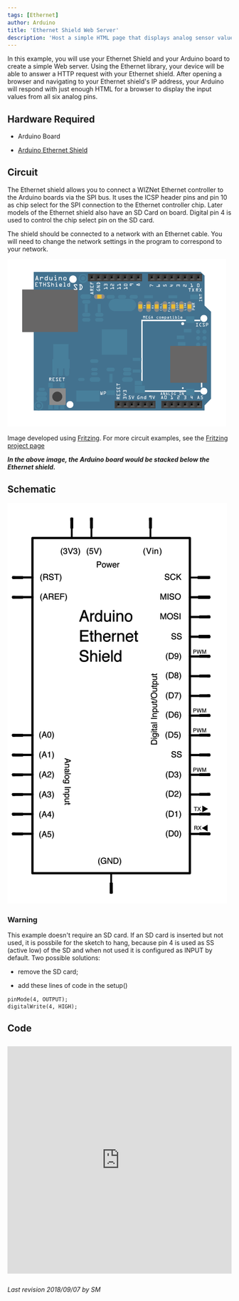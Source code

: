 ```yaml
---
tags: [Ethernet]
author: Arduino
title: 'Ethernet Shield Web Server'
description: 'Host a simple HTML page that displays analog sensor values.'
---
```


In this example, you will use your Ethernet Shield and your Arduino board to create   a simple Web server. Using the Ethernet library, your device will be able to answer a HTTP request with your Ethernet shield.  After opening a browser and navigating to your Ethernet shield's IP address, your Arduino will respond with just enough HTML for a browser to display the input values from all six analog pins.

## Hardware Required

- Arduino Board

- [Arduino Ethernet Shield](/hardware/ethernet-shield-rev2)

## Circuit

The Ethernet shield allows you to connect a WIZNet Ethernet controller to the Arduino boards via the SPI bus. It uses the ICSP header pins and pin 10 as chip select for the SPI connection to the Ethernet controller chip. Later models of the Ethernet shield also have an SD Card on board. Digital pin 4 is used to control the chip select pin on the SD card.

The shield should be connected to a network with an Ethernet cable.  You will need to change the network settings in the program to correspond to your network.

![The circuit for this tutorial.](assets/EthernetShieldF_bb.png)

Image developed using [Fritzing](http://www.fritzing.org). For more circuit examples, see the [Fritzing project page](http://fritzing.org/projects/)

***In the above  image, the Arduino board would be stacked below the Ethernet shield.***

## Schematic

![The schematic for this tutorial.](assets/EthernetShield_sch.png)

### Warning

This example doesn't require an SD card. If an SD card is inserted but not used, it is possbile for the sketch to hang, because pin 4 is used as SS (active low) of the SD and when not used it is configured as INPUT by default. Two possible solutions:

- remove the SD card;

- add these lines of code in the setup()

```arduino
pinMode(4, OUTPUT);
digitalWrite(4, HIGH);
```

## Code

<iframe src='https://create.arduino.cc/example/library/ethernet_2_0_0/ethernet_2_0_0%5Cexamples%5CWebServer/WebServer/preview?embed' style='height:510px;width:100%;margin:10px 0' frameborder='0'></iframe>


*Last revision 2018/09/07 by SM*
